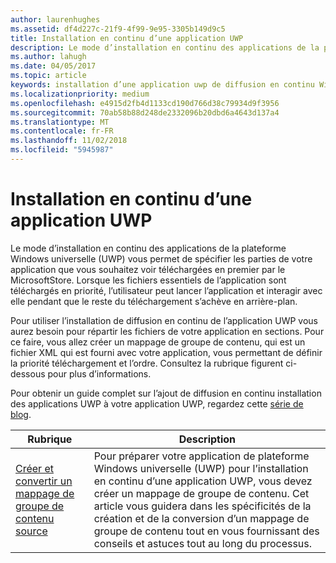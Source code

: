 ```yaml
---
author: laurenhughes
ms.assetid: df4d227c-21f9-4f99-9e95-3305b149d9c5
title: Installation en continu d’une application UWP
description: Le mode d’installation en continu des applications de la plateforme Windows universelle (UWP) vous permet de spécifier les parties de votre application que vous souhaitez voir téléchargées en premier par le MicrosoftStore. Lorsque les fichiers essentiels de l’application sont téléchargés en priorité, l’utilisateur peut lancer l’application et interagir avec elle pendant que le reste du téléchargement s’achève en arrière-plan.
ms.author: lahugh
ms.date: 04/05/2017
ms.topic: article
keywords: installation d’une application uwp de diffusion en continu Windows 10, uwp, l’installation, en continu
ms.localizationpriority: medium
ms.openlocfilehash: e4915d2fb4d1133cd190d766d38c79934d9f3956
ms.sourcegitcommit: 70ab58b88d248de2332096b20dbd6a4643d137a4
ms.translationtype: MT
ms.contentlocale: fr-FR
ms.lasthandoff: 11/02/2018
ms.locfileid: "5945987"
---
```

# <a name="uwp-app-streaming-install"></a>Installation en continu d’une application UWP
Le mode d’installation en continu des applications de la plateforme Windows universelle (UWP) vous permet de spécifier les parties de votre application que vous souhaitez voir téléchargées en premier par le MicrosoftStore. Lorsque les fichiers essentiels de l’application sont téléchargés en priorité, l’utilisateur peut lancer l’application et interagir avec elle pendant que le reste du téléchargement s’achève en arrière-plan. 

Pour utiliser l’installation de diffusion en continu de l’application UWP vous aurez besoin pour répartir les fichiers de votre application en sections. Pour ce faire, vous allez créer un mappage de groupe de contenu, qui est un fichier XML qui est fourni avec votre application, vous permettant de définir la priorité téléchargement et l’ordre. Consultez la rubrique figurent ci-dessous pour plus d’informations.

Pour obtenir un guide complet sur l’ajout de diffusion en continu installation des applications UWP à votre application UWP, regardez cette [série de blog](https://blogs.msdn.microsoft.com/appinstaller/2017/03/15/uwp-streaming-app-installation/).

| Rubrique | Description | 
|-------|-------------|
| [Créer et convertir un mappage de groupe de contenu source](create-cgm.md) | Pour préparer votre application de plateforme Windows universelle (UWP) pour l’installation en continu d’une application UWP, vous devez créer un mappage de groupe de contenu. Cet article vous guidera dans les spécificités de la création et de la conversion d’un mappage de groupe de contenu tout en vous fournissant des conseils et astuces tout au long du processus. |